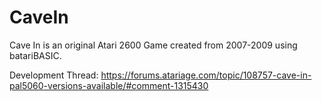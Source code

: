# CaveIn
Cave In is an original Atari 2600 Game created from 2007-2009 using batariBASIC.

Development Thread:  https://forums.atariage.com/topic/108757-cave-in-pal5060-versions-available/#comment-1315430
